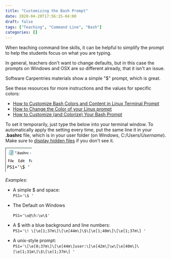 ```yaml
---
title: "Customizing the Bash Prompt"
date: 2020-04-20T17:56:15-04:00
draft: false
tags: ["Teaching", "Command Line", "Bash"]
categories: []
---
```


When teaching command line skills, it can be helpful to simplify the prompt to help the students focus on what you are typing. 

<!--more-->

In general, teachers don't want to change defaults, but in this case the prompts on Windows and OSX are so different already, that it isn't an issue. 

Software Carpentries materials show a simple "$" prompt, which is great. 

See these resources for more instructions and the values for specific colors: 

- [How to Customize Bash Colors and Content in Linux Terminal Prompt](https://www.tecmint.com/customize-bash-colors-terminal-prompt-linux/)
- [How to Change the Color of your Linux prompt](https://linuxhostsupport.com/blog/how-to-change-the-color-of-your-linux-prompt/)
- [How to Customize (and Colorize) Your Bash Prompt](https://www.howtogeek.com/307701/how-to-customize-and-colorize-your-bash-prompt/)

To set it temporarily, just type the below into your terminal window. To automatically apply the setting every time, put the same line it in your **.bashrc** file, which is in your user folder (on Windows, C:/Users/*Username*). Make sure to [display hidden files](https://support.microsoft.com/en-us/help/14201/windows-show-hidden-files) if you don't see it. 

![image-20200420211927320](image-20200420211927320.png)

*Examples*:

* A simple $ and space:\
	`PS1='\$ '`
	
* The Default on Windows
	
	`PS1='\u@\h:\w\$'`
	
* A $ with a blue background and line numbers:\
	`PS1='\! \[\e[1;37m\]\[\e[44m\]\$\[\e[1;40m\]\[\e[1;37m\] '`
	
* A unix-style prompt:\
	`PS1='\[\e[0;37m\]\[\e[44m\]user:\[\e[42m\]\w\[\e[40m\]\[\e[1;31m\]\$\[\e[1;37m\] '` 



